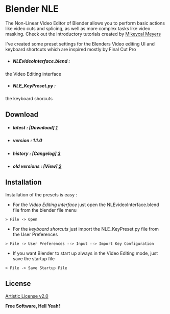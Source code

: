 Blender NLE
=========

The Non-Linear Video Editor of Blender allows you to perform basic actions like video cuts and splicing, as well as more complex tasks like video masking. Check out the introductory tutorials created by [Mikeycal Meyers]

I've created some preset settings for the Blenders Video editing UI and keyboard shortcuts which are inspired mostly by Final Cut Pro

  - ##### NLEvideoInterface.blend : 
  the Video Editing interface
 
  - ##### NLE_KeyPreset.py :
  the keyboard shorcuts

Download
----
- ##### latest :        [Download] [1]
- ##### version :       1.1.0
- ##### history :       [Cangelog] [3]
- ##### old versions :  [View] [2]

Installation
--------------

Installation of the presets is easy :

- For the *Video Editing interface* just open the NLEvideoInterface.blend file from the blender file menu

```
> File -> Open
```

- For the *keyboard shorcuts* just import the NLE_KeyPreset.py file from the User Preferences

```
> File -> User Preferences --> Input --> Import Key Configuration
```

- If you want Blender to start up always in the Video Editing mode, just save the startup file

```
> File -> Save Startup File
```

License
----

[Artistic License v2.0]


**Free Software, Hell Yeah!**

[1]:https://github.com/cerebrux/Blender-NLE/archive/master.zip
[2]:https://github.com/cerebrux/Blender-NLE/releases
[3]:https://github.com/cerebrux/Blender-NLE/commits/master
[Artistic License v2.0]:https://github.com/cerebrux/Blender-NLE/blob/master/LICENSE
[Mikeycal Meyers]:https://www.youtube.com/playlist?list=PLjyuVPBuorqIZOWRDICIZ2WCFapHHYLPv

